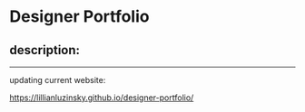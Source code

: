 # Designer Portfolio

## description:

---

updating current website:

https://lillianluzinsky.github.io/designer-portfolio/
